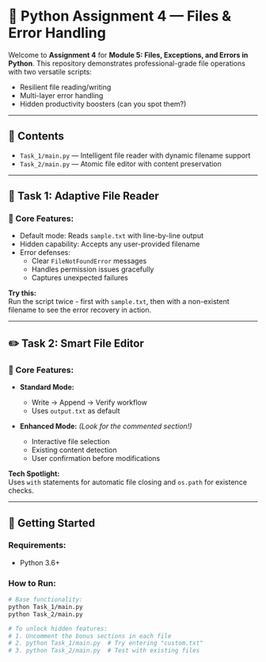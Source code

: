 # 🐍 Python Assignment 4 — Files & Error Handling

Welcome to **Assignment 4** for **Module 5: Files, Exceptions, and Errors in Python**. This repository demonstrates professional-grade file operations with two versatile scripts:

- Resilient file reading/writing  
- Multi-layer error handling  
- Hidden productivity boosters (can you spot them?)  

---

## 📂 Contents

- `Task_1/main.py` — Intelligent file reader with dynamic filename support  
- `Task_2/main.py` — Atomic file editor with content preservation  

---

## 📖 Task 1: Adaptive File Reader

### 🔧 Core Features:
- Default mode: Reads `sample.txt` with line-by-line output  
- Hidden capability: Accepts any user-provided filename  
- Error defenses:  
  - Clear `FileNotFoundError` messages  
  - Handles permission issues gracefully  
  - Captures unexpected failures  

**Try this:**  
Run the script twice - first with `sample.txt`, then with a non-existent filename to see the error recovery in action.  

---

## ✏️ Task 2: Smart File Editor

### 🔧 Core Features:  
- **Standard Mode:**  
  - Write → Append → Verify workflow  
  - Uses `output.txt` as default  

- **Enhanced Mode:** *(Look for the commented section!)*  
  - Interactive file selection  
  - Existing content detection  
  - User confirmation before modifications  

**Tech Spotlight:**  
Uses `with` statements for automatic file closing and `os.path` for existence checks.  

---

## 🚀 Getting Started

### Requirements:  
- Python 3.6+  

### How to Run:  
```bash
# Base functionality:
python Task_1/main.py
python Task_2/main.py

# To unlock hidden features:
# 1. Uncomment the bonus sections in each file
# 2. python Task_1/main.py  # Try entering "custom.txt"
# 3. python Task_2/main.py  # Test with existing files
